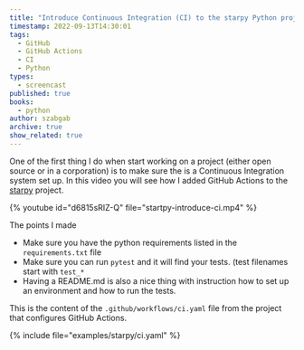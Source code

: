 ```yaml
---
title: "Introduce Continuous Integration (CI) to the starpy Python project"
timestamp: 2022-09-13T14:30:01
tags:
  - GitHub
  - GitHub Actions
  - CI
  - Python
types:
  - screencast
published: true
books:
  - python
author: szabgab
archive: true
show_related: true
---
```



One of the first thing I do when start working on a project (either open source or in a corporation) is to make sure the
is a Continuous Integration system set up. In this video you will see how I added GitHub Actions to the
[starpy](https://github.com/Equal-Vote/starpy/) project.



{% youtube id="d6815sRIZ-Q" file="startpy-introduce-ci.mp4" %}

The points I made
* Make sure you have the python requirements listed in the `requirements.txt` file
* Make sure you can run `pytest` and it will find your tests. (test filenames start with `test_*`
* Having a README.md is also a nice thing with instruction how to set up an environment and how to run the tests.

This is the content of the `.github/workflows/ci.yaml` file from the project that configures GitHub Actions.

{% include file="examples/starpy/ci.yaml" %}


